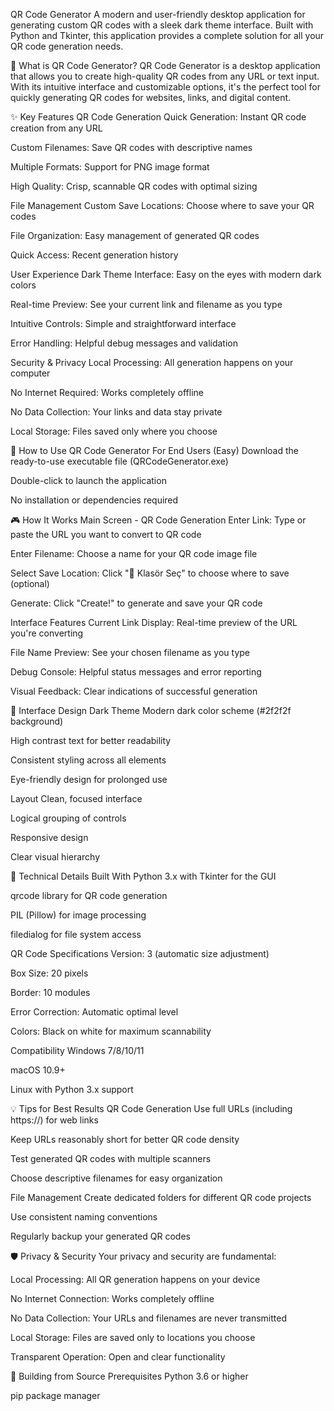 QR Code Generator A modern and user-friendly desktop application for
generating custom QR codes with a sleek dark theme interface. Built with
Python and Tkinter, this application provides a complete solution for
all your QR code generation needs.

🎯 What is QR Code Generator? QR Code Generator is a desktop application
that allows you to create high-quality QR codes from any URL or text
input. With its intuitive interface and customizable options, it\'s the
perfect tool for quickly generating QR codes for websites, links, and
digital content.

✨ Key Features QR Code Generation Quick Generation: Instant QR code
creation from any URL

Custom Filenames: Save QR codes with descriptive names

Multiple Formats: Support for PNG image format

High Quality: Crisp, scannable QR codes with optimal sizing

File Management Custom Save Locations: Choose where to save your QR
codes

File Organization: Easy management of generated QR codes

Quick Access: Recent generation history

User Experience Dark Theme Interface: Easy on the eyes with modern dark
colors

Real-time Preview: See your current link and filename as you type

Intuitive Controls: Simple and straightforward interface

Error Handling: Helpful debug messages and validation

Security & Privacy Local Processing: All generation happens on your
computer

No Internet Required: Works completely offline

No Data Collection: Your links and data stay private

Local Storage: Files saved only where you choose

🚀 How to Use QR Code Generator For End Users (Easy) Download the
ready-to-use executable file (QRCodeGenerator.exe)

Double-click to launch the application

No installation or dependencies required

🎮 How It Works Main Screen - QR Code Generation Enter Link: Type or
paste the URL you want to convert to QR code

Enter Filename: Choose a name for your QR code image file

Select Save Location: Click \"📁 Klasör Seç\" to choose where to save
(optional)

Generate: Click \"Create!\" to generate and save your QR code

Interface Features Current Link Display: Real-time preview of the URL
you\'re converting

File Name Preview: See your chosen filename as you type

Debug Console: Helpful status messages and error reporting

Visual Feedback: Clear indications of successful generation

🎨 Interface Design Dark Theme Modern dark color scheme (#2f2f2f
background)

High contrast text for better readability

Consistent styling across all elements

Eye-friendly design for prolonged use

Layout Clean, focused interface

Logical grouping of controls

Responsive design

Clear visual hierarchy

🔧 Technical Details Built With Python 3.x with Tkinter for the GUI

qrcode library for QR code generation

PIL (Pillow) for image processing

filedialog for file system access

QR Code Specifications Version: 3 (automatic size adjustment)

Box Size: 20 pixels

Border: 10 modules

Error Correction: Automatic optimal level

Colors: Black on white for maximum scannability

Compatibility Windows 7/8/10/11

macOS 10.9+

Linux with Python 3.x support

💡 Tips for Best Results QR Code Generation Use full URLs (including
https://) for web links

Keep URLs reasonably short for better QR code density

Test generated QR codes with multiple scanners

Choose descriptive filenames for easy organization

File Management Create dedicated folders for different QR code projects

Use consistent naming conventions

Regularly backup your generated QR codes

🛡️ Privacy & Security Your privacy and security are fundamental:

Local Processing: All QR generation happens on your device

No Internet Connection: Works completely offline

No Data Collection: Your URLs and filenames are never transmitted

Local Storage: Files are saved only to locations you choose

Transparent Operation: Open and clear functionality

🔨 Building from Source Prerequisites Python 3.6 or higher

pip package manager
